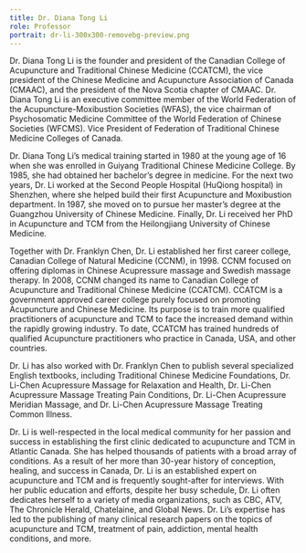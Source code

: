 ```yaml
---
title: Dr. Diana Tong Li
role: Professor
portrait: dr-li-300x300-removebg-preview.png
---
```

Dr. Diana Tong Li is the founder and president of the Canadian College of Acupuncture and Traditional Chinese Medicine (CCATCM), the vice president of the Chinese Medicine and Acupuncture Association of Canada (CMAAC), and the president of the Nova Scotia chapter of CMAAC. Dr. Diana Tong Li is an executive committee member of the World Federation of the Acupuncture-Moxibustion Societies (WFAS), the vice chairman of Psychosomatic Medicine Committee of the World Federation of Chinese Societies (WFCMS). Vice President of Federation of Traditional Chinese Medicine Colleges of Canada.

Dr. Diana Tong Li’s medical training started in 1980 at the young age of 16 when she was enrolled in Guiyang Traditional Chinese Medicine College. By 1985, she had obtained her bachelor’s degree in medicine. For the next two years, Dr. Li worked at the Second People Hospital (HuQiong hospital) in Shenzhen, where she helped build their first Acupuncture and Moxibustion department. In 1987, she moved on to pursue her master’s degree at the Guangzhou University of Chinese Medicine. Finally, Dr. Li received her PhD in Acupuncture and TCM from the Heilongjiang University of Chinese Medicine.

Together with Dr. Franklyn Chen, Dr. Li established her first career college, Canadian College of Natural Medicine (CCNM), in 1998. CCNM focused on offering diplomas in Chinese Acupressure massage and Swedish massage therapy. In 2008, CCNM changed its name to Canadian College of Acupuncture and Traditional Chinese Medicine (CCATCM). CCATCM is a government approved career college purely focused on promoting Acupuncture and Chinese Medicine. Its purpose is to train more qualified practitioners of acupuncture and TCM to face the increased demand within the rapidly growing industry. To date, CCATCM has trained hundreds of qualified Acupuncture practitioners who practice in Canada, USA, and other countries.

Dr. Li has also worked with Dr. Franklyn Chen to publish several specialized English textbooks, including Traditional Chinese Medicine Foundations, Dr. Li-Chen Acupressure Massage for Relaxation and Health, Dr. Li-Chen Acupressure Massage Treating Pain Conditions, Dr. Li-Chen Acupressure Meridian Massage, and Dr. Li-Chen Acupressure Massage Treating Common Illness.

Dr. Li is well-respected in the local medical community for her passion and success in establishing the first clinic dedicated to acupuncture and TCM in Atlantic Canada. She has helped thousands of patients with a broad array of conditions. As a result of her more than 30-year history of conception, healing, and success in Canada, Dr. Li is an established expert on acupuncture and TCM and is frequently sought-after for interviews. With her public education and efforts, despite her busy schedule, Dr. Li often dedicates herself to a variety of media organizations, such as CBC, ATV, The Chronicle Herald, Chatelaine, and Global News. Dr. Li’s expertise has led to the publishing of many clinical research papers on the topics of acupuncture and TCM, treatment of pain, addiction, mental health conditions, and more.
